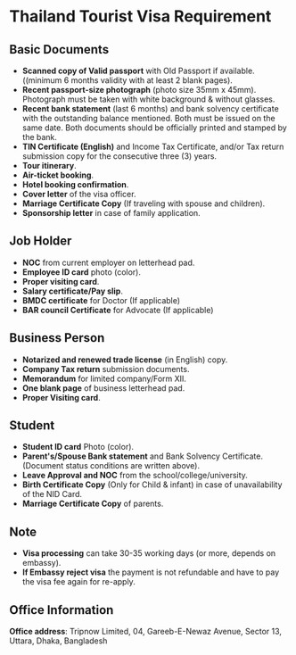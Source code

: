 # Thailand Tourist Visa Requirement

## Basic Documents

- **Scanned copy of Valid passport** with Old Passport if available. ((minimum 6 months validity with at least 2 blank pages).
- **Recent passport-size photograph** (photo size 35mm x 45mm). Photograph must be taken with white background & without glasses.
- **Recent bank statement** (last 6 months) and bank solvency certificate with the outstanding balance mentioned. Both must be issued on the same date. Both documents should be officially printed and stamped by the bank.
- **TIN Certificate (English)** and Income Tax Certificate, and/or Tax return submission copy for the consecutive three (3) years.
- **Tour itinerary**.
- **Air-ticket booking**.
- **Hotel booking confirmation**.
- **Cover letter** of the visa officer.
- **Marriage Certificate Copy** (If traveling with spouse and children).
- **Sponsorship letter** in case of family application.

## Job Holder

- **NOC** from current employer on letterhead pad.
- **Employee ID card** photo (color).
- **Proper visiting card**.
- **Salary certificate/Pay slip**.
- **BMDC certificate** for Doctor (If applicable)
- **BAR council Certificate** for Advocate (If applicable)

## Business Person

- **Notarized and renewed trade license** (in English) copy.
- **Company Tax return** submission documents.
- **Memorandum** for limited company/Form XII.
- **One blank page** of business letterhead pad.
- **Proper Visiting card**.

## Student

- **Student ID card** Photo (color).
- **Parent's/Spouse Bank statement** and Bank Solvency Certificate. (Document status conditions are written above).
- **Leave Approval and NOC** from the school/college/university.
- **Birth Certificate Copy** (Only for Child & infant) in case of unavailability of the NID Card.
- **Marriage Certificate Copy** of parents.

## Note

- **Visa processing** can take 30-35 working days (or more, depends on embassy).
- **If Embassy reject visa** the payment is not refundable and have to pay the visa fee again for re-apply.

## Office Information

**Office address**: Tripnow Limited, 04, Gareeb-E-Newaz Avenue, Sector 13, Uttara, Dhaka, Bangladesh